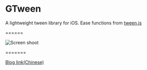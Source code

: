 GTween
======

A lightweight tween library for iOS. Ease functions from [tween.js](https://github.com/sole/tween.js)

======

![Screen shoot](http://i1368.photobucket.com/albums/ag167/dbsGen/gifs_zps6ea64ac6.gif)

=======

[Blog link(Chinese)](http://zhaorenzhi.cn/articles/53d5256961192cd8c9000004)

